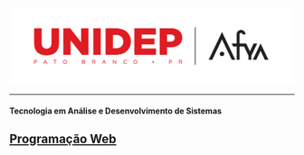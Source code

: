<img src="./img/unidep.png">

---

#### Tecnologia em Análise e Desenvolvimento de Sistemas

## [Programação Web](programacao-web/)
